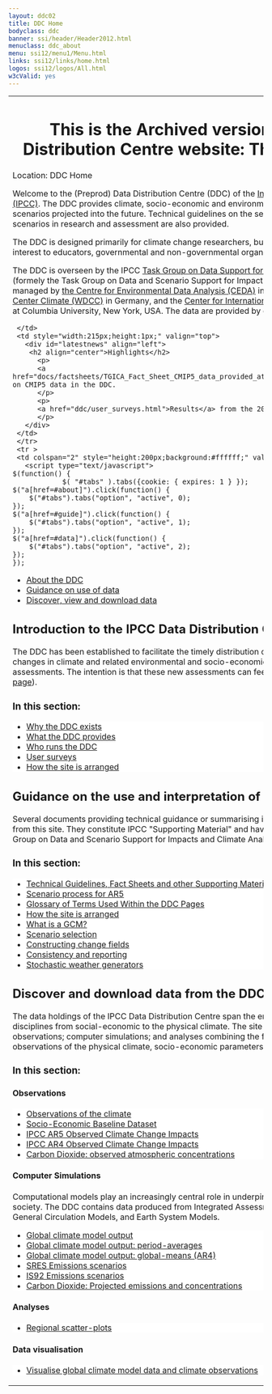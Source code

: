 ```yaml
---
layout: ddc02
title: DDC Home
bodyclass: ddc
banner: ssi/header/Header2012.html
menuclass: ddc_about
menu: ssi12/menu1/Menu.html
links: ssi12/links/home.html
logos: ssi12/logos/All.html
w3cValid: yes
---
```


<table style="width:100%;">
     <tr>
     <td style="height:1pt;" valign="top">
       <div id="content">
 <div id="pagetit">
   <h1 align="center">This is the Archived version of the IPCC Data Distribution Centre website: The current site is <a href="https://ipcc-preprod.metadatadev.co.uk/">here</a></h1>
 </div>
   <!-- End of Page Title Block -->
 
   <!-- Breadcrumb1 -->
   <div id="breadcrumb1" align="left">
   Location: DDC Home 
   </div>
   <!-- End of Breadcrumb1 -->
   
   <p/> Welcome to the (Preprod) Data Distribution Centre (DDC) of the
   <a href="http://www.ipcc.ch">Intergovernmental Panel on Climate Change (IPCC)</a>.
   The DDC provides climate, socio-economic and environmental data, both from the past and also in scenarios projected into the future. Technical guidelines on the selection and use of different types of data and scenarios in research and assessment are also provided.
   
<p/>  The DDC is designed primarily for climate change researchers, but materials contained on the site may also be of interest to educators, governmental and non-governmental organisations, and the general public.

<p/> The DDC is overseen by the IPCC
 <a href="https://www.ipcc.ch/data/">Task Group on Data Support for Climate Change Assessments (TG-DATA)
</a>
(formely the Task Group on Data and Scenario Support for Impact and Climate Analysis - TGICA)
and jointly managed by <a href="http://ceda.ac.uk" target="new" title="formerly the British Atmospheric Data Centre (BADC)">the
  Centre for Environmental Data Analysis (CEDA)</a> in the United Kingdom,
  the <a href="http://www.wdc-climate.de" target="new">
  ICSU World Data Center Climate (WDCC)</a> in Germany, and the <a href="http://www.ciesin.columbia.edu" target="new">
  Center for International Earth Science Information Network (CIESIN)</a> at Columbia University,
  New York, USA.
  The data are provided by co-operating modelling and analysis centres.
 
 </div>

     </td>
     <td style="width:215px;height:1px;" valign="top">
       <div id="latestnews" align="left">
        <h2 align="center">Highlights</h2>
          <p>
          <a href="docs/factsheets/TGICA_Fact_Sheet_CMIP5_data_provided_at_the_IPCC_DDC_Ver_1_2016.pdf">Factsheet</a> on CMIP5 data in the DDC.
          </p>
          <p>
          <a href="ddc/user_surveys.html">Results</a> from the 2015 user survey.
          </p>
       </div>
     </td>
     </tr>
     <tr >
     <td colspan="2" style="height:200px;background:#ffffff;" valign="top" >
       <script type="text/javascript">
 	$(function() {
                $( "#tabs" ).tabs({cookie: { expires: 1 } });
    $("a[href=#about]").click(function() {
        $("#tabs").tabs("option", "active", 0);
    });
    $("a[href=#guide]").click(function() {
        $("#tabs").tabs("option", "active", 1);
    });
    $("a[href=#data]").click(function() {
        $("#tabs").tabs("option", "active", 2);
    });
 	});
 </script>
<!-- how to make tab selection stick: http://stackoverflow.com/questions/5066581/jquery-ui-tabs-wont-save-selected-tab-index-upon-page-reload  expiry time in days-->
 		<!-- $( "#tabs" ).tabs({ cookie: { expires: 1 } }); -->
 <div class="demo">
 <div id="tabs">
 	<ul>
 		<li><a href="#about">About the DDC</a></li>
 		<li><a href="#guide">Guidance on use of data</a></li>
 		<li><a href="#data">Discover, view and download data</a></li>
 	</ul>

<!-- First tab: ABOUT -->
 <div id="about">
<h2>Introduction to the IPCC Data Distribution Centre (<a href="/ddc/ddc_about.html">Full page</a>)</h2>

  <p>   The DDC has been established to facilitate the timely distribution of a consistent set of
  up-to-date scenarios of changes in climate and related environmental and socio-economic factors for
  use in climate impacts assessments. The intention is that these new assessments can feed into the
  review process of the IPCC
 (<a class="lx" href="/ddc/ddc_about.html">Full page</a>).
</p>

<h3> In this section:</h3>
<ul class="lx" style="background:#ffffff;">
  <li class="lx"> <a class="lx" href="/ddc/ddc_exist.html">Why the DDC exists</a></li>
  <li class="lx"> <a class="lx" href="/ddc//ddc_provides.html">What the DDC provides</a></li>
  <li class="lx"> <a class="lx" href="/ddc//ddc_runs.html">Who runs the DDC</a></li>
  <li class="lx"> <a class="lx" href="/ddc/user_surveys.html">User surveys</a></li>
  <li class="lx"> <a class="lx" href="/ddc/site_layout.html">How the site is arranged</a></li>
</ul>

 </div>

<!-- Second tab: GUIDANCE -->
<div id="guide">
  <h2>Guidance on the use  and interpretation of data and on use of the site</h2>
  <p>
 Several documents providing technical guidance or summarising information held on the DDC are downloadable from this site. They constitute IPCC "Supporting Material" and have been prepared at the request of the Task Group on Data and Scenario Support for Impacts and Climate Analysis (TGICA). 
</p>
<h3> In this section:</h3>
<ul class="lx" style="background:#ffffff;">
  <li class="lx"><a class="lx" href="/guidelines/index.html">Technical Guidelines, Fact Sheets and other Supporting Material</a></li>
  <li class="lx"><a class="lx" href="http://sedac.ipcc-data.org/ddc/ar5_scenario_process/index.html">Scenario process for AR5</a></li>
  <li class="lx"><a class="lx" href="/guidelines/pages/glossary/">Glossary of Terms Used Within the DDC Pages</a></li>
  <li class="lx"><a class="lx" href="/ddc/site_layout.html">How the site is arranged</a></li>
  <li class="lx"><a class="lx" href="/guidelines/pages/gcm_guide.html">What is a GCM?</a></li> 
  <li class="lx"><a class="lx" href="/guidelines/pages/scen_selection.html">Scenario selection</a></li> 
  <li class="lx"><a class="lx" href="/guidelines/pages/change_field.html">Constructing change fields</a></li> 
  <li class="lx"><a class="lx" href="/guidelines/pages/reporting.html">Consistency and reporting</a></li> 
  <li class="lx"><a class="lx" href="/guidelines/pages/weather_generators.html">Stochastic weather generators</a></li> 
</ul>
 </div>

<!-- Third tab: DATA -->
 <div id="data">
<h2>Discover and download data from the DDC</h2>
 <p>
 The data holdings of the IPCC Data Distribution Centre span the entire range of IPCC activities, ranging across disciplines from social-economic to the physical climate. The site is organised around three categories: observations; computer simulations; and analyses combining the first two.
 The DDC provides access to observations of the physical climate, socio-economic parameters and environmental parameters.
 </p>
 
<h3> In this section:</h3>
<h4> Observations </h4>
<ul class="lx" style="background:#ffffff;">
  <li class="lx"><a class="lx" href="/observ/index.html">Observations of the climate</a></li>
  <li class="lx"><a class="lx" href="http://sedac.ipcc-data.org/ddc/baseline/index.html">Socio-Economic Baseline Dataset</a></li>
  <li class="lx"><a class="lx" href="http://sedac.ipcc-data.org/ddc/observed_ar5/index.html">IPCC AR5 Observed Climate Change Impacts</a></li>
  <li class="lx"><a class="lx" href="http://sedac.ipcc-data.org/ddc/observed/index.html">IPCC AR4 Observed Climate Change Impacts</a></li>
  <li class="lx"><a class="lx" href="/observ/ddc_co2.html">Carbon Dioxide: observed atmospheric concentrations</a></li>
</ul>

<h4> Computer Simulations </h4>
 Computational models play an increasingly central role in underpinning our understanding of the environment, society. The DDC contains data produced from Integrated Assessment Models (IAMs), Carbon-cycle Models, General Circulation Models, and Earth System Models.
<ul class="lx" style="background:#ffffff;">
  <li class="lx"> <a class="lx" href="/sim/gcm_monthly/">Global climate model output</a></li>
  <li class="lx"> <a class="lx" href="/sim/gcm_clim/">Global climate model output: period-averages</a></li>
  <li class="lx"> <a class="lx" href="/sim/gcm_global/index.html">Global climate model output: global-means (AR4)</a></li>
  <li class="lx"> <a class="lx" href="http://sedac.ipcc-data.org/ddc/sres/index.html">SRES Emissions scenarios</a></li>
  <li class="lx"> <a class="lx" href="http://sedac.ipcc-data.org/ddc/is92/index.html">IS92 Emissions scenarios</a></li>
  <li class="lx"> <a class="lx" href="/observ/ddc_co2.html">Carbon Dioxide: Projected emissions and concentrations</a></li>
</ul>
      <h4> Analyses </h4>
<ul class="lx" style="background:#ffffff;">
  <li class="lx"> <a class="lx" href="/syn/tar_scatter/">Regional scatter-plots</a></li>
</ul>
      <h4> Data visualisation </h4>
<ul class="lx" style="background:#ffffff;">
  <li class="lx"> <a class="lx" href="/maps/">Visualise global climate model data and climate observations</a></li>
</ul>
 </div>
 </div>
 
</div><!-- End demo -->